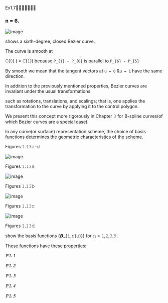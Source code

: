 Ex1.7🚩🚩🚩🚩🚩🚩🚩

### n = 6.

![image](https://github.com/ChenxingWang93/ComputationalGeometry/assets/31954987/fc774b45-46d8-4595-b1c6-1d88ff9abe69)

shows a sixth-degree, closed Bezier curve.

The curve is smooth at 

𝙲(𝟶) ( = 𝙲(𝟷)) because `P_{𝟷} - P_{𝟶}` is parallel to `P_{𝟼} - P_{𝟻}`

By smooth we mean that the tangent vectors at `𝚞 = 𝟶` &`𝚞 = 𝟷` have the same direction.

In addition to the previously mentioned properties, Bezier curves are invariant under the usual transformations 

such as rotations, translations, and scalings; that is, one applies the transformation to the curve by applying it to the control polygon.

We present this concept more rigorously in Chapter 𝟹 for B-spline curves(of which Bezier curves are a special case).

  In any curve(or surface) representation scheme, the choice of basis functions determines the geometric characteristics of the scheme. 

Figures 𝟷.𝟷𝟹𝚊-𝚍

![image](https://github.com/ChenxingWang93/ComputationalGeometry/assets/31954987/a3c96c1c-807f-4a9e-b27c-2e14fe523c36)

Figures 𝟷.𝟷𝟹𝚊

![image](https://github.com/ChenxingWang93/ComputationalGeometry/assets/31954987/3637e53b-af83-4a21-b63e-93a6f277a925)

Figures 𝟷.𝟷𝟹𝚋

![image](https://github.com/ChenxingWang93/ComputationalGeometry/assets/31954987/cb673e33-f323-4377-b48c-510525ebb526)

Figures 𝟷.𝟷𝟹𝚌

![image](https://github.com/ChenxingWang93/ComputationalGeometry/assets/31954987/00f86b4e-1ce5-4841-a75f-40fae1d620d2)

Figures 𝟷.𝟷𝟹𝚍

show the basis functions {𝘽_{𝚒,𝚗(𝚞)}} for 𝚗 = 𝟷,𝟸,𝟹,𝟿.

These functions have these properties:

***𝙿𝟷.𝟷***

***𝙿𝟷.𝟸***

***𝙿𝟷.𝟹***

***𝙿𝟷.𝟺***

***𝙿𝟷.𝟻***
